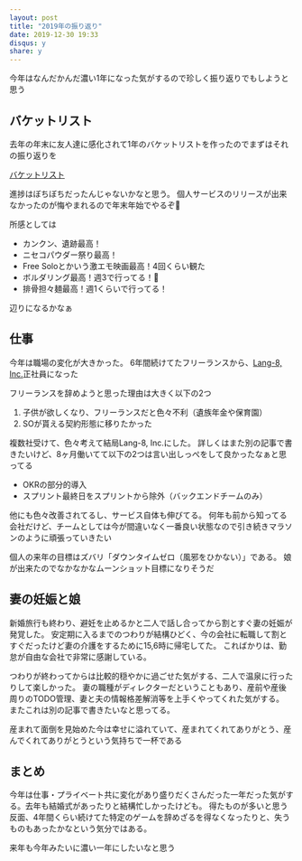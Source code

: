 ```yaml
---
layout: post
title: "2019年の振り返り"
date: 2019-12-30 19:33
disqus: y
share: y
---
```


今年はなんだかんだ濃い1年になった気がするので珍しく振り返りでもしようと思う

## バケットリスト

去年の年末に友人達に感化されて1年のバケットリストを作ったのでまずはそれの振り返りを

[バケットリスト](/ja/bucket-list-for-2019)

進捗はぼちぼちだったんじゃないかなと思う。
個人サービスのリリースが出来なかったのが悔やまれるので年末年始でやるぞ💪

所感としては

* カンクン、遺跡最高！
* ニセコパウダー祭り最高！
* Free Soloとかいう激エモ映画最高！4回くらい観た
* ボルダリング最高！週3で行ってる！💪
* 排骨担々麺最高！週1くらいで行ってる！

辺りになるかなぁ

## 仕事

今年は職場の変化が大きかった。
6年間続けてたフリーランスから、[Lang-8, Inc.](https://lang-8.jp/en/)正社員になった

フリーランスを辞めようと思った理由は大きく以下の2つ

1. 子供が欲しくなり、フリーランスだと色々不利（遺族年金や保育園）
2. SOが貰える契約形態に移りたかった

複数社受けて、色々考えて結局Lang-8, Inc.にした。
詳しくはまた別の記事で書きたいけど、8ヶ月働いてて以下の2つは言い出しっぺをして良かったなぁと思ってる

* OKRの部分的導入
* スプリント最終日をスプリントから除外（バックエンドチームのみ）

他にも色々改善されてるし、サービス自体も伸びてる。
何年も前から知ってる会社だけど、チームとしては今が間違いなく一番良い状態なので引き続きマラソンのように頑張っていきたい

個人の来年の目標はズバリ「ダウンタイムゼロ（風邪をひかない）」である。
娘が出来たのでなかなかなムーンショット目標になりそうだ

## 妻の妊娠と娘

新婚旅行も終わり、避妊を止めるかと二人で話し合ってから割とすぐ妻の妊娠が発覚した。
安定期に入るまでのつわりが結構ひどく、今の会社に転職して割とすぐだったけど妻の介護をするために15,6時に帰宅してた。
こればかりは、勤怠が自由な会社で非常に感謝している。

つわりが終わってからは比較的穏やかに過ごせた気がする、二人で温泉に行ったりして楽しかった。
妻の職種がディレクターだということもあり、産前や産後周りのTODO管理、妻と夫の情報格差解消等を上手くやってくれた気がする。
またこれは別の記事で書きたいなと思ってる。

産まれて面倒を見始めた今は幸せに溢れていて、産まれてくれてありがとう、産んでくれてありがとうという気持ちで一杯である

## まとめ

今年は仕事・プライベート共に変化があり盛りだくさんだった一年だった気がする。去年も結婚式があったりと結構忙しかったけども。
得たものが多いと思う反面、4年間くらい続けてた特定のゲームを辞めざるを得なくなったりと、失うものもあったかなという気分ではある。

来年も今年みたいに濃い一年にしたいなと思う
